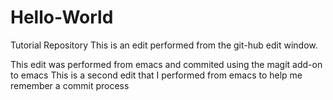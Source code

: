 # Hello-World
Tutorial Repository
This is an edit performed from the git-hub edit window.

This edit was performed from emacs and commited using the magit add-on to emacs
This is a second edit that I performed from emacs to help me remember a commit process
